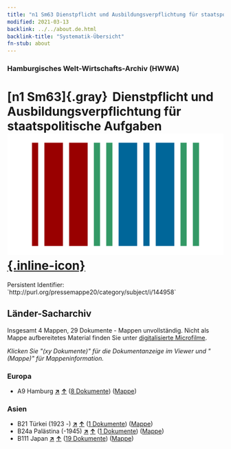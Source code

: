 ```yaml
---
title: "n1 Sm63 Dienstpflicht und Ausbildungsverpflichtung für staatspolitische Aufgaben"
modified: 2021-03-13
backlink: ../../about.de.html
backlink-title: "Systematik-Übersicht"
fn-stub: about
---
```


### Hamburgisches Welt-Wirtschafts-Archiv (HWWA)

# [n1 Sm63]{.gray}&#8201; Dienstpflicht und Ausbildungsverpflichtung für staatspolitische Aufgaben &#160; [![Wikidata](/images/Wikidata-logo.svg "Wikidata"){.inline-icon}](http://www.wikidata.org/entity/Q104710413)

<div class="hint">Persistent Identifier: `http://purl.org/pressemappe20/category/subject/i/144958`</div>







## Länder-Sacharchiv




Insgesamt 4 Mappen, 29 Dokumente - Mappen unvollständig.
Nicht als Mappe aufbereitetes Material finden Sie unter [digitalisierte Microfilme](/film/h1_sh.de.html).

_Klicken Sie "(xy Dokumente)" für die Dokumentanzeige im Viewer und "(Mappe)" für Mappeninformation._




### Europa

- A9 Hamburg [**&nearr;**](../../../geo/i/140905/about.de.html "Hamburg (alle Mappen)") [**&uarr;**](../../../geo/about.de.html#A9 "Ländersystematik") (<a href="https://pm20.zbw.eu/iiifview/folder/sh/140905,144958" title="über: Hamburg : Dienstpflicht und Ausbildungsverpflichtung für staatspolitische Aufgaben" target="_blank">8 Dokumente</a>) ([Mappe](../../../../folder/sh/1409xx/140905/1449xx/144958/about.de.html))

### Asien

- B21 Türkei (1923 -) [**&nearr;**](../../../geo/i/141111/about.de.html "Türkei (1923 -) (alle Mappen)") [**&uarr;**](../../../geo/about.de.html#B21 "Ländersystematik") (<a href="https://pm20.zbw.eu/iiifview/folder/sh/141111,144958" title="über: Türkei (1923 -) : Dienstpflicht und Ausbildungsverpflichtung für staatspolitische Aufgaben" target="_blank">1 Dokumente</a>) ([Mappe](../../../../folder/sh/1411xx/141111/1449xx/144958/about.de.html))
- B24a Palästina (-1945) [**&nearr;**](../../../geo/i/141115/about.de.html "Palästina (-1945) (alle Mappen)") [**&uarr;**](../../../geo/about.de.html#B24a "Ländersystematik") (<a href="https://pm20.zbw.eu/iiifview/folder/sh/141115,144958" title="über: Palästina (-1945) : Dienstpflicht und Ausbildungsverpflichtung für staatspolitische Aufgaben" target="_blank">1 Dokumente</a>) ([Mappe](../../../../folder/sh/1411xx/141115/1449xx/144958/about.de.html))
- B111 Japan [**&nearr;**](../../../geo/i/141272/about.de.html "Japan (alle Mappen)") [**&uarr;**](../../../geo/about.de.html#B111 "Ländersystematik") (<a href="https://pm20.zbw.eu/iiifview/folder/sh/141272,144958" title="über: Japan : Dienstpflicht und Ausbildungsverpflichtung für staatspolitische Aufgaben" target="_blank">19 Dokumente</a>) ([Mappe](../../../../folder/sh/1412xx/141272/1449xx/144958/about.de.html))








